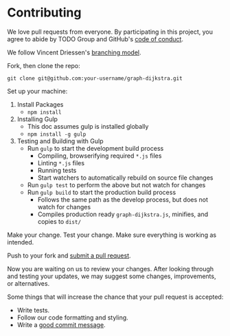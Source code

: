 
[//]: # (CONTRIBUTING.md)

# Contributing

We love pull requests from everyone. By participating in this project, you
agree to abide by TODO Group and GitHub's [code of conduct].

[code of conduct]: http://todogroup.org/opencodeofconduct/

We follow Vincent Driessen's [branching model](http://nvie.com/posts/a-successful-git-branching-model/).

Fork, then clone the repo:

    git clone git@github.com:your-username/graph-dijkstra.git

Set up your machine:

   1. Install Packages
      * `npm install`
   2. Installing Gulp
      * This doc assumes gulp is installed globally
      * `npm install -g gulp`
   3. Testing and Building with Gulp
      * Run `gulp` to start the development build process
         * Compiling, browserifying required `*.js` files
         * Linting `*.js` files
         * Running tests
         * Start watchers to automatically rebuild on source file changes
      * Run `gulp test` to perform the above but not watch for changes
      * Run `gulp build` to start the production build process
         * Follows the same path as the develop process, but does not watch for changes
         * Compiles production ready `graph-dijkstra.js`, minifies, and copies to `dist/`

Make your change. Test your change. Make sure everything is working as intended.

Push to your fork and [submit a pull request][pr].

[pr]: https://github.com/LincolnTechOpenSource/graph-dijkstra/compare

Now you are waiting on us to review your changes. After looking through and testing
your updates, we may suggest some changes, improvements, or alternatives.

Some things that will increase the chance that your pull request is accepted:

* Write tests.
* Follow our code formatting and styling.
* Write a [good commit message][commit].

[commit]: http://tbaggery.com/2008/04/19/a-note-about-git-commit-messages.html